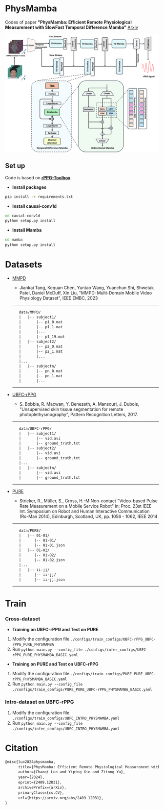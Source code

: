 # PhysMamba

Codes of  paper **"PhysMamba: Efficient Remote Physiological Measurement with SlowFast Temporal Difference Mamba"** 
[Arxiv](https://arxiv.org/abs/2409.12031)

<img src="figures/Pipeline.png">

## Set up 

Code is based on **[rPPG-Toolbox](https://github.com/ubicomplab/rPPG-Toolbox)**

- **Install packages**

```bash
pip install -r requirements.txt
```

- **Install causal-conv1d**

```bash
cd causal-conv1d
python setup.py install
```

- **Install Mamba**

```bash
cd mamba
python setup.py install
```

# Datasets

* [MMPD](https://github.com/McJackTang/MMPD_rPPG_dataset)
    * Jiankai Tang, Kequan Chen, Yuntao Wang, Yuanchun Shi, Shwetak Patel, Daniel McDuff, Xin Liu, "MMPD: Multi-Domain Mobile Video Physiology Dataset", IEEE EMBC, 2023
    -----------------
         data/MMPD/
         |   |-- subject1/
         |       |-- p1_0.mat
         |       |-- p1_1.mat
         |       |...
         |       |-- p1_19.mat
         |   |-- subject2/
         |       |-- p2_0.mat
         |       |-- p2_1.mat
         |       |...
         |...
         |   |-- subjectn/
         |       |-- pn_0.mat
         |       |-- pn_1.mat
         |       |...
    -----------------

* [UBFC-rPPG](https://sites.google.com/view/ybenezeth/ubfcrppg)
    * S. Bobbia, R. Macwan, Y. Benezeth, A. Mansouri, J. Dubois, "Unsupervised skin tissue segmentation for remote photoplethysmography", Pattern Recognition Letters, 2017.
    -----------------
         data/UBFC-rPPG/
         |   |-- subject1/
         |       |-- vid.avi
         |       |-- ground_truth.txt
         |   |-- subject2/
         |       |-- vid.avi
         |       |-- ground_truth.txt
         |...
         |   |-- subjectn/
         |       |-- vid.avi
         |       |-- ground_truth.txt
    -----------------


* [PURE](https://www.tu-ilmenau.de/universitaet/fakultaeten/fakultaet-informatik-und-automatisierung/profil/institute-und-fachgebiete/institut-fuer-technische-informatik-und-ingenieurinformatik/fachgebiet-neuroinformatik-und-kognitive-robotik/data-sets-code/pulse-rate-detection-dataset-pure)
    * Stricker, R., Müller, S., Gross, H.-M.Non-contact "Video-based Pulse Rate Measurement on a Mobile Service Robot"
    in: Proc. 23st IEEE Int. Symposium on Robot and Human Interactive Communication (Ro-Man 2014), Edinburgh, Scotland, UK, pp. 1056 - 1062, IEEE 2014
    -----------------
         data/PURE/
         |   |-- 01-01/
         |      |-- 01-01/
         |      |-- 01-01.json
         |   |-- 01-02/
         |      |-- 01-02/
         |      |-- 01-02.json
         |...
         |   |-- ii-jj/
         |      |-- ii-jj/
         |      |-- ii-jj.json
    -----------------

# Train

### Cross-dataset

- **Training on UBFC-rPPG and Test on PURE**

1. Modify the configuration file `./configs/train_configs/UBFC-rPPG_UBFC-rPPG_PURE_PHYSMAMBA`
2. Run `python main.py --config_file ./configs/infer_configs/UBFC-rPPG_PURE_PHYSMAMBA_BASIC.yaml`

- **Training on PURE and Test on UBFC-rPPG**

1. Modify the configuration file `./configs/train_configs/PURE_PURE_UBFC-rPPG_PHYSMAMBA_BASIC.yaml`
2. Run `python main.py --config_file ./configs/train_configs/PURE_PURE_UBFC-rPPG_PHYSMAMBA_BASIC.yaml`

### Intro-dataset on UBFC-rPPG

1. Modify the configuration file `./configs/train_configs/UBFC_INTRO_PHYSMAMBA.yaml`
2. Run `python main.py --config_file ./configs/infer_configs/UBFC_INTRO_PHYSMAMBA.yaml`

# Citation

```latex
@misc{luo2024physmamba,
      title={PhysMamba: Efficient Remote Physiological Measurement with SlowFast Temporal Difference Mamba}, 
      author={Chaoqi Luo and Yiping Xie and Zitong Yu},
      year={2024},
      eprint={2409.12031},
      archivePrefix={arXiv},
      primaryClass={cs.CV},
      url={https://arxiv.org/abs/2409.12031}, 
}
```

